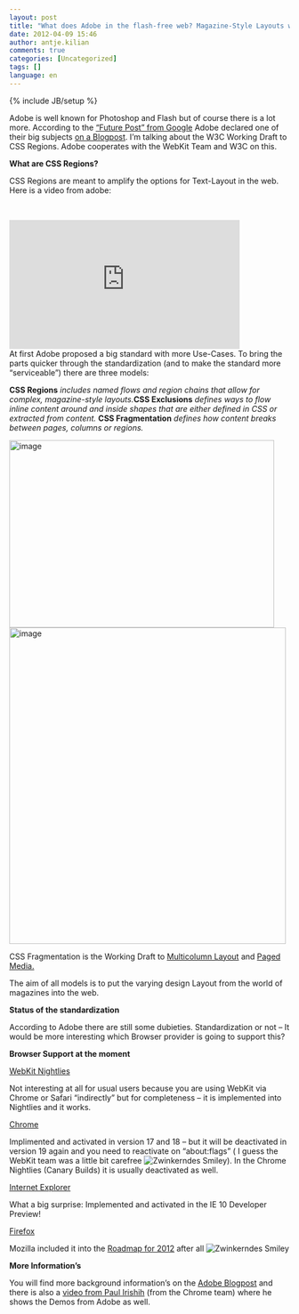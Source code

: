 ```yaml
---
layout: post
title: "What does Adobe in the flash-free web? Magazine-Style Layouts with CSS Regions!"
date: 2012-04-09 15:46
author: antje.kilian
comments: true
categories: [Uncategorized]
tags: []
language: en
---
```

{% include JB/setup %}
&nbsp;

<strong> </strong>

Adobe is well known for Photoshop and Flash but of course there is a lot more. According to the <a href="http://code-inside.de/blog/2012/03/14/cutting-edge-chrome-web-platform-technologies/">“Future Post” from Google</a> Adobe declared one of their big subjects <a href="http://blogs.adobe.com/webplatform/2012/03/16/css-regions-one-year-in/">on a Blogpost</a>. I’m talking about the W3C Working Draft to CSS Regions. Adobe cooperates with the WebKit Team and W3C on this.

<strong> </strong>

<strong>What are CSS Regions?</strong>

CSS Regions are meant to amplify the options for Text-Layout in the web. Here is a video from adobe:

&nbsp;
<div id="scid:5737277B-5D6D-4f48-ABFC-DD9C333F4C5D:99a4b9d0-aa88-4af6-8787-508df8c4f4a7" class="wlWriterEditableSmartContent" style="margin: 0px; display: inline; float: none; padding: 0px;">
<div><object width="414" height="232"><param name="movie" value="http://www.youtube.com/v/SEdC2V9TTYs?hl=en&amp;hd=1" /><embed type="application/x-shockwave-flash" width="414" height="232" src="http://www.youtube.com/v/SEdC2V9TTYs?hl=en&amp;hd=1"></embed></object></div>
</div>
At first Adobe proposed a big standard with more Use-Cases. To bring the parts quicker through the standardization (and to make the standard more “serviceable”) there are three models:

<strong>CSS Regions</strong><em> </em><em>includes named flows and region chains that allow for complex, magazine-style layouts.</em><strong>CSS Exclusions</strong><em> </em><em>defines ways to flow inline content around and inside shapes that are either defined in CSS or extracted from content.</em><em> </em><strong>CSS Fragmentation</strong><em> </em><em>defines how content breaks between pages, columns or regions.</em>

<img style="background-image: none; padding-left: 0px; padding-right: 0px; padding-top: 0px; border: 0px;" title="image" src="{{BASE_PATH}}/assets/wp-images-de/image_thumb648.png" border="0" alt="image" width="476" height="337" />

<img title="image" src="{{BASE_PATH}}/assets/wp-images-de/image_thumb649.png" border="0" alt="image" width="497" height="569" />

<em> </em>

CSS Fragmentation is the Working Draft to <a href="http://www.w3.org/TR/css3-multicol/">Multicolumn Layout</a> and <a href="http://www.w3.org/TR/css3-page/">Paged Media.</a>

The aim of all models is to put the varying design Layout from the world of magazines into the web.

<strong>Status of the standardization </strong>

According to Adobe there are still some dubieties. Standardization or not – It would be more interesting which Browser provider is going to support this?

<strong>Browser Support at the moment </strong>

<strong> </strong>

<span style="text-decoration: underline;">WebKit Nightlies</span>

<span style="text-decoration: underline;"> </span>

Not interesting at all for usual users because you are using WebKit via Chrome or Safari “indirectly” but for completeness – it is implemented into Nightlies and it works.

<span style="text-decoration: underline;">Chrome</span>

Implimented and activated in version 17 and 18 – but it will be deactivated in version 19 again and you need to reactivate on “about:flags” ( I guess the WebKit team was a little bit carefree <img class="wlEmoticon wlEmoticon-winkingsmile" style="border-style: none;" src="{{BASE_PATH}}/assets/wp-images-en/wlEmoticon-winkingsmile37.png" alt="Zwinkerndes Smiley" />). In the Chrome Nightlies (Canary Builds) it is usually deactivated as well.

<span style="text-decoration: underline;">Internet Explorer</span>

<span style="text-decoration: underline;"> </span>

What a big surprise: Implemented and activated in the IE 10 Developer Preview!

<span style="text-decoration: underline;">Firefox</span>

Mozilla included it into the <a href="https://wiki.mozilla.org/Platform/Roadmap">Roadmap for 2012</a> after all <img class="wlEmoticon wlEmoticon-winkingsmile" style="border-style: none;" src="{{BASE_PATH}}/assets/wp-images-en/wlEmoticon-winkingsmile37.png" alt="Zwinkerndes Smiley" />

<strong> </strong>

<strong>More Information’s</strong>

You will find more background information’s on the <a href="http://blogs.adobe.com/webplatform/2012/03/16/css-regions-one-year-in/">Adobe Blogpost</a> and there is also a <a href="http://www.youtube.com/watch?feature=player_detailpage&amp;v=zH5bJSG0DZk#t=6657s">video from Paul Irishih</a> (from the Chrome team) where he shows the Demos from Adobe as well.
